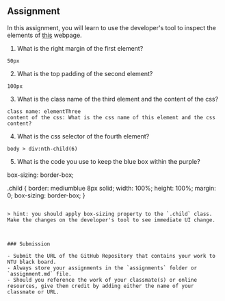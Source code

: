 ## Assignment

In this assignment, you will learn to use the developer's tool to inspect the elements of [this](https://nznznh.csb.app/) webpage.

1. What is the right margin of the first element? 
```
50px

```
2. What is the top padding of the second element?
```
100px

```

3. What is the class name of the third element and the content of the css?
```
class name: elementThree
content of the css: What is the css name of this element and the css content?

```

4. What is the css selector of the fourth element?
```
body > div:nth-child(6)

```

5. What is the code you use to keep the blue box within the purple?

box-sizing: border-box;

.child {
    border: mediumblue 8px solid;
    width: 100%;
    height: 100%;
    margin: 0;
    box-sizing: border-box;
}

```

> hint: you should apply box-sizing property to the `.child` class. Make the changes on the developer's tool to see immediate UI change.



### Submission 

- Submit the URL of the GitHub Repository that contains your work to NTU black board.
- Always store your assignments in the `assignments` folder or `assignment.md` file.
- Should you reference the work of your classmate(s) or online resources, give them credit by adding either the name of your classmate or URL. 

